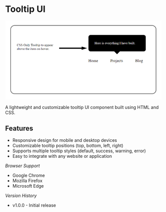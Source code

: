 # Tooltip UI

![Image description](tooltip-ui.png)


A lightweight and customizable tooltip UI component built using HTML and CSS.

## Features

* Responsive design for mobile and desktop devices
* Customizable tooltip positions (top, bottom, left, right)
* Supports multiple tooltip styles (default, success, warning, error)
* Easy to integrate with any website or application

*Browser Support*

- Google Chrome
- Mozilla Firefox
- Microsoft Edge

*Version History*

- v1.0.0 - Initial release
